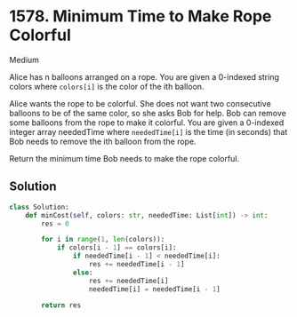 # 1578. Minimum Time to Make Rope Colorful

Medium

Alice has n balloons arranged on a rope. You are given a 0-indexed string colors
where `colors[i]` is the color of the ith balloon.

Alice wants the rope to be colorful. She does not want two consecutive balloons
to be of the same color, so she asks Bob for help. Bob can remove some balloons
from the rope to make it colorful. You are given a 0-indexed integer array
neededTime where `neededTime[i]` is the time (in seconds) that Bob needs to
remove the ith balloon from the rope.

Return the minimum time Bob needs to make the rope colorful.

## Solution

```python
class Solution:
    def minCost(self, colors: str, neededTime: List[int]) -> int:
        res = 0

        for i in range(1, len(colors)):
            if colors[i - 1] == colors[i]:
                if neededTime[i - 1] < neededTime[i]:
                    res += neededTime[i - 1]
                else:
                    res += neededTime[i]
                    neededTime[i] = neededTime[i - 1]

        return res
```
